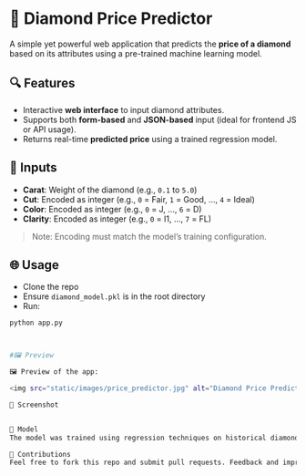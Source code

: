 # 💎 Diamond Price Predictor

A simple yet powerful web application that predicts the **price of a diamond** based on its attributes using a pre-trained machine learning model.

## 🔍 Features

- Interactive **web interface** to input diamond attributes.
- Supports both **form-based** and **JSON-based** input (ideal for frontend JS or API usage).
- Returns real-time **predicted price** using a trained regression model.

## 🚀 Inputs

- **Carat**: Weight of the diamond (e.g., `0.1` to `5.0`)
- **Cut**: Encoded as integer (e.g., `0` = Fair, `1` = Good, ..., `4` = Ideal)
- **Color**: Encoded as integer (e.g., `0` = J, ..., `6` = D)
- **Clarity**: Encoded as integer (e.g., `0` = I1, ..., `7` = FL)

> Note: Encoding must match the model’s training configuration.

## 🌐 Usage

- Clone the repo
- Ensure `diamond_model.pkl` is in the root directory
- Run:

```bash
python app.py



#🖼️ Preview

🖼️ Preview of the app:

<img src="static/images/price_predictor.jpg" alt="Diamond Price Predictor Preview" width="400">

📸 Screenshot


🧠 Model
The model was trained using regression techniques on historical diamond data, factoring in key physical and grading attributes to predict price accurately.

🤝 Contributions
Feel free to fork this repo and submit pull requests. Feedback and improvements are always welcome!
